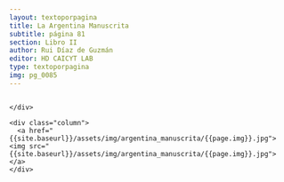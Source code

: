 ```yaml
---
layout: textoporpagina
title: La Argentina Manuscrita
subtitle: página 81
section: Libro II
author: Rui Díaz de Guzmán
editor: HD CAICYT LAB
type: textoporpagina
img: pg_0085
---
```


<div class="row">
    <div class="column">


    </div>

    <div class="column">
      <a href="{{site.baseurl}}/assets/img/argentina_manuscrita/{{page.img}}.jpg"><img src="{{site.baseurl}}/assets/img/argentina_manuscrita/{{page.img}}.jpg"></a>
    </div>
</div>